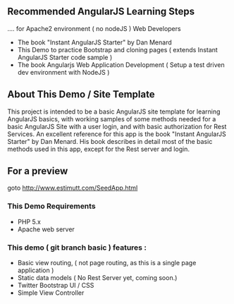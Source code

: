Recommended AngularJS Learning Steps 
---------------
.... for Apache2 environment ( no nodeJS ) Web Developers

- The book "Instant AngularJS Starter" by Dan Menard
- This Demo to practice Bootstrap and cloning pages ( extends Instant AngularJS Starter code sample )
- The book  Angularjs Web Application Development ( Setup a test driven dev environment with NodeJS )


About This Demo / Site Template
---------------
This project is intended to be a basic AngularJS site template for learning AngularJS basics, 
with working samples of some methods needed for a basic AngularJS Site with a user login, and with basic authorization for 
Rest Services. An excellent reference for this app is the book "Instant AngularJS Starter" by 
Dan Menard. His book describes in detail most of the basic methods used in this app, except for the Rest server and login.


For a preview
---------------
goto http://www.estimutt.com/SeedApp.html  


### This Demo Requirements
- PHP 5.x
- Apache web server


### This demo ( git branch basic ) features :
- Basic view routing, ( not page routing, as this is a single page application )
- Static data models ( No Rest Server yet, coming soon.)
- Twitter Bootstrap UI / CSS
- Simple View Controller



